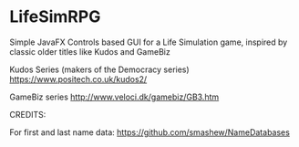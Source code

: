 # LifeSimRPG
Simple JavaFX Controls based GUI for a Life Simulation game, inspired by classic older titles like Kudos and GameBiz

Kudos Series (makers of the Democracy series)
https://www.positech.co.uk/kudos2/

GameBiz series
http://www.veloci.dk/gamebiz/GB3.htm

CREDITS:

For first and last name data:
https://github.com/smashew/NameDatabases
